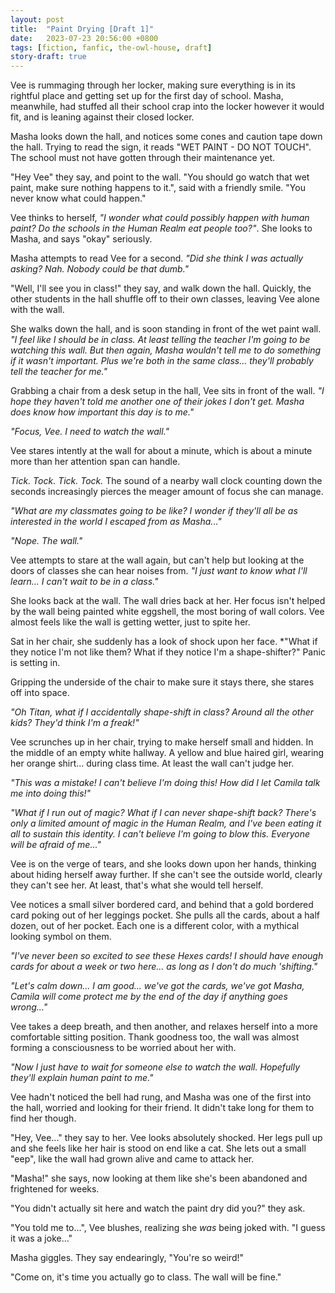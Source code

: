 ```yaml
---
layout: post
title:  "Paint Drying [Draft 1]"
date:   2023-07-23 20:56:00 +0800
tags: [fiction, fanfic, the-owl-house, draft]
story-draft: true
---
```


Vee is rummaging through her locker, making sure everything is in its rightful place and getting set up for the first day of school. Masha, meanwhile, had stuffed all their school crap into the locker however it would fit, and is leaning against their closed locker.

Masha looks down the hall, and notices some cones and caution tape down the hall. Trying to read the sign, it reads "WET PAINT - DO NOT TOUCH". The school must not have gotten through their maintenance yet.

"Hey Vee" they say, and point to the wall. "You should go watch that wet paint, make sure nothing happens to it.", said with a friendly smile. "You never know what could happen."

Vee thinks to herself, *"I wonder what could possibly happen with human paint? Do the schools in the Human Realm eat people too?"*. She looks to Masha, and says "okay" seriously.

Masha attempts to read Vee for a second. *"Did she think I was actually asking? Nah. Nobody could be that dumb."*

"Well, I'll see you in class!" they say, and walk down the hall. Quickly, the other students in the hall shuffle off to their own classes, leaving Vee alone with the wall.

She walks down the hall, and is soon standing in front of the wet paint wall. *"I feel like I should be in class. At least telling the teacher I'm going to be watching this wall. But then again, Masha wouldn't tell me to do something if it wasn't important. Plus we're both in the same class... they'll probably tell the teacher for me."*

Grabbing a chair from a desk setup in the hall, Vee sits in front of the wall. *"I hope they haven't told me another one of their jokes I don't get. Masha does know how important this day is to me."*

*"Focus, Vee. I need to watch the wall."*

Vee stares intently at the wall for about a minute, which is about a minute more than her attention span can handle.

*Tick. Tock. Tick. Tock.* The sound of a nearby wall clock counting down the seconds increasingly pierces the meager amount of focus she can manage.

*"What are my classmates going to be like? I wonder if they'll all be as interested in the world I escaped from as Masha..."*

*"Nope. The wall."*

Vee attempts to stare at the wall again, but can't help but looking at the doors of classes she can hear noises from. *"I just want to know what I'll learn... I can't wait to be in a class."*

She looks back at the wall. The wall dries back at her. Her focus isn't helped by the wall being painted white eggshell, the most boring of wall colors. Vee almost feels like the wall is getting wetter, just to spite her.

Sat in her chair, she suddenly has a look of shock upon her face. *"What if they notice I'm not like them? What if they notice I'm a shape-shifter?" Panic is setting in.

Gripping the underside of the chair to make sure it stays there, she stares off into space.

*"Oh Titan, what if I accidentally shape-shift in class? Around all the other kids? They'd think I'm a freak!"*

Vee scrunches up in her chair, trying to make herself small and hidden. In the middle of an empty white hallway. A yellow and blue haired girl, wearing her orange shirt... during class time. At least the wall can't judge her.

*"This was a mistake! I can't believe I'm doing this! How did I let Camila talk me into doing this!"*

*"What if I run out of magic? What if I can never shape-shift back? There's only a limited amount of magic in the Human Realm, and I've been eating it all to sustain this identity. I can't believe I'm going to blow this. Everyone will be afraid of me..."*

Vee is on the verge of tears, and she looks down upon her hands, thinking about hiding herself away further. If she can't see the outside world, clearly they can't see her. At least, that's what she would tell herself.

Vee notices a small silver bordered card, and behind that a gold bordered card poking out of her leggings pocket. She pulls all the cards, about a half dozen, out of her pocket. Each one is a different color, with a mythical looking symbol on them.

*"I've never been so excited to see these Hexes cards! I should have enough cards for about a week or two here... as long as I don't do much 'shifting."*

*"Let's calm down... I am good... we've got the cards, we've got Masha, Camila will come protect me by the end of the day if anything goes wrong..."*

Vee takes a deep breath, and then another, and relaxes herself into a more comfortable sitting position. Thank goodness too, the wall was almost forming a consciousness to be worried about her with.

*"Now I just have to wait for someone else to watch the wall. Hopefully they'll explain human paint to me."*

Vee hadn't noticed the bell had rung, and Masha was one of the first into the hall, worried and looking for their friend. It didn't take long for them to find her though.

"Hey, Vee..." they say to her. Vee looks absolutely shocked. Her legs pull up and she feels like her hair is stood on end like a cat. She lets out a small "eep", like the wall had grown alive and came to attack her.

"Masha!" she says, now looking at them like she's been abandoned and frightened for weeks.

"You didn't actually sit here and watch the paint dry did you?" they ask.

"You told me to...", Vee blushes, realizing she *was* being joked with. "I guess it was a joke..."

Masha giggles. They say endearingly, "You're so weird!"

"Come on, it's time you actually go to class. The wall will be fine."